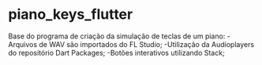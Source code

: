 # piano_keys_flutter

Base do programa de criação da simulação de teclas de um piano:
-Arquivos de WAV são importados do FL Studio;
-Utilização da Audioplayers do repositório Dart Packages;
-Botões interativos utilizando Stack;
